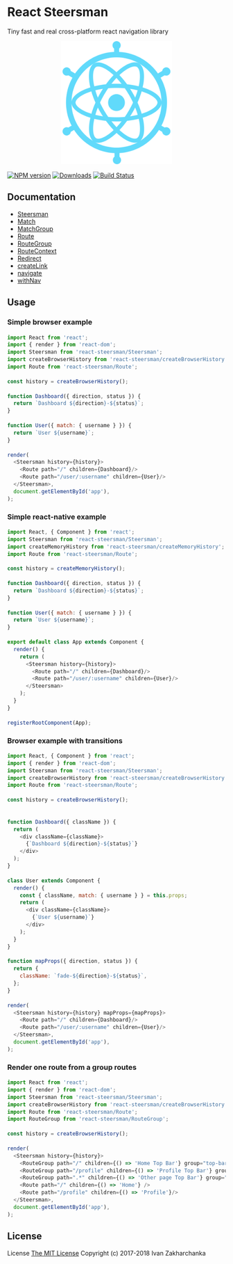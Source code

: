 # React Steersman

Tiny fast and real cross-platform react navigation library

<p align="center">
  <a href="https://pro-js.com/react-steersman/">
    <img alt="React Steersman" src="https://raw.githubusercontent.com/3axap4eHko/react-steersman/master/website/static/Logo.png" width="256">
  </a>
</p>

[![NPM version][npm-image]][npm-url]
[![Downloads][downloads-image]][npm-url]
[![Build Status][travis-image]][travis-url]

## Documentation

 - [Steersman](https://github.com/3axap4eHko/react-steersman/blob/master/docs/Steersman.md)
 - [Match](https://github.com/3axap4eHko/react-steersman/blob/master/docs/Match.md)
 - [MatchGroup](https://github.com/3axap4eHko/react-steersman/blob/master/docs/MatchGroup.md)
 - [Route](https://github.com/3axap4eHko/react-steersman/blob/master/docs/Route.md)
 - [RouteGroup](https://github.com/3axap4eHko/react-steersman/blob/master/docs/RouteGroup.md)
 - [RouteContext](https://github.com/3axap4eHko/react-steersman/blob/master/docs/RouteContext.md)
 - [Redirect](https://github.com/3axap4eHko/react-steersman/blob/master/docs/Redirect.md)
 - [createLink](https://github.com/3axap4eHko/react-steersman/blob/master/docs/createLink.md)
 - [navigate](https://github.com/3axap4eHko/react-steersman/blob/master/docs/navigate.md)
 - [withNav](https://github.com/3axap4eHko/react-steersman/blob/master/docs/withNav.md)

## Usage

### Simple browser example 
```javascript
import React from 'react';
import { render } from 'react-dom';
import Steersman from 'react-steersman/Steersman';
import createBrowserHistory from 'react-steersman/createBrowserHistory';
import Route from 'react-steersman/Route';

const history = createBrowserHistory();

function Dashboard({ direction, status }) {
  return `Dashboard ${direction}-${status}`;
}

function User({ match: { username } }) {
  return `User ${username}`;
}

render(
  <Steersman history={history}>
    <Route path="/" children={Dashboard}/>
    <Route path="/user/:username" children={User}/>
  </Steersman>,
  document.getElementById('app'),
);
```

### Simple react-native example
```javascript
import React, { Component } from 'react';
import Steersman from 'react-steersman/Steersman';
import createMemoryHistory from 'react-steersman/createMemoryHistory';
import Route from 'react-steersman/Route';

const history = createMemoryHistory();

function Dashboard({ direction, status }) {
  return `Dashboard ${direction}-${status}`;
}

function User({ match: { username } }) {
  return `User ${username}`;
}

export default class App extends Component {
  render() {
    return (
      <Steersman history={history}>
        <Route path="/" children={Dashboard}/>
        <Route path="/user/:username" children={User}/>
      </Steersman>
    );
  }
}

registerRootComponent(App);
```

### Browser example with transitions
```javascript
import React, { Component } from 'react';
import { render } from 'react-dom';
import Steersman from 'react-steersman/Steersman';
import createBrowserHistory from 'react-steersman/createBrowserHistory';
import Route from 'react-steersman/Route';

const history = createBrowserHistory();


function Dashboard({ className }) {
  return (
    <div className={className}>
      {`Dashboard ${direction}-${status}`}
    </div>
  );
}

class User extends Component {
  render() {
    const { className, match: { username } } = this.props;
    return (
      <div className={className}>
        {`User ${username}`}
      </div>
    );
  }
}

function mapProps({ direction, status }) {
  return {
    className: `fade-${direction}-${status}`,
  };
}

render(
  <Steersman history={history} mapProps={mapProps}>
    <Route path="/" children={Dashboard}/>
    <Route path="/user/:username" children={User}/>
  </Steersman>,
  document.getElementById('app'),
);
```

### Render one route from a group routes
```javascript
import React from 'react';
import { render } from 'react-dom';
import Steersman from 'react-steersman/Steersman';
import createBrowserHistory from 'react-steersman/createBrowserHistory';
import Route from 'react-steersman/Route';
import RouteGroup from 'react-steersman/RouteGroup';

const history = createBrowserHistory();

render(
  <Steersman history={history}>
    <RouteGroup path="/" children={() => 'Home Top Bar'} group="top-bar"/>
    <RouteGroup path="/profile" children={() => 'Profile Top Bar'} group="top-bar"/>
    <RouteGroup path=".*" children={() => 'Other page Top Bar'} group="top-bar"/>
    <Route path="/" children={() => 'Home'} />
    <Route path="/profile" children={() => 'Profile'}/>
  </Steersman>,
  document.getElementById('app'),
);
```

## License
License [The MIT License](http://opensource.org/licenses/MIT)
Copyright (c) 2017-2018 Ivan Zakharchanka

[downloads-image]: https://img.shields.io/npm/dm/react-steersman.svg?longCache=true&style=for-the-badge
[npm-url]: https://www.npmjs.com/package/react-steersman
[npm-image]: https://img.shields.io/npm/v/react-steersman.svg?longCache=true&style=for-the-badge

[travis-url]: https://travis-ci.org/3axap4eHko/react-steersman
[travis-image]: https://img.shields.io/travis/3axap4eHko/react-steersman/master.svg?longCache=true&style=for-the-badge